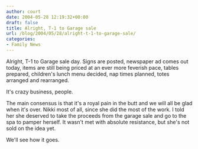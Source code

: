 ```yaml
---
author: court
date: 2004-05-28 12:19:32+00:00
draft: false
title: Alright, T-1 to Garage sale
url: /blog/2004/05/28/alright-t-1-to-garage-sale/
categories:
- Family News
---
```


Alright, T-1 to Garage sale day.  Signs are posted, newspaper ad comes out today, items are still being priced at an ever more feverish pace, tables prepared, children's lunch menu decided, nap times planned, totes arranged and rearranged.

It's crazy business, people.

The main consensus is that it's a royal pain in the butt and we will all be glad when it's over.  Nikki most of all, since she did the most of the work.  I told her she deserved to take the proceeds from the garage sale and go to the spa to pamper herself.  It wasn't met with absolute resistance, but she's not sold on the idea yet.

We'll see how it goes.
